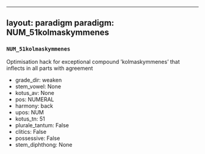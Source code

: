 
---
layout: paradigm
paradigm: NUM_51kolmaskymmenes
---
### ` NUM_51kolmaskymmenes `

Optimisation hack for exceptional compound ’kolmaskymmenes’ that inflects in all parts with agreement
* grade_dir: weaken
* stem_vowel: None
* kotus_av: None
* pos: NUMERAL
* harmony: back
* upos: NUM
* kotus_tn: 51
* plurale_tantum: False
* clitics: False
* possessive: False
* stem_diphthong: None
